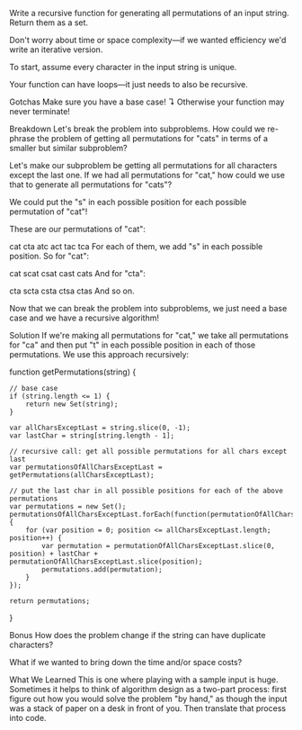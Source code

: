 Write a recursive function for generating all permutations of an input string. Return them as a set.

Don't worry about time or space complexity—if we wanted efficiency we'd write an iterative version.

To start, assume every character in the input string is unique.

Your function can have loops—it just needs to also be recursive.

Gotchas
Make sure you have a base case! ↴ Otherwise your function may never terminate!

Breakdown
Let's break the problem into subproblems. How could we re-phrase the problem of getting all permutations for "cats" in terms of a smaller but similar subproblem?

Let's make our subproblem be getting all permutations for all characters except the last one. If we had all permutations for "cat," how could we use that to generate all permutations for "cats"?

We could put the "s" in each possible position for each possible permutation of "cat"!

These are our permutations of "cat":

  cat
cta
atc
act
tac
tca
For each of them, we add "s" in each possible position. So for "cat":

  cat
    scat
    csat
    cast
    cats
And for "cta":

  cta
    scta
    csta
    ctsa
    ctas
And so on.

Now that we can break the problem into subproblems, we just need a base case and we have a recursive algorithm!

Solution
If we're making all permutations for "cat," we take all permutations for "ca" and then put "t" in each possible position in each of those permutations. We use this approach recursively:

  function getPermutations(string) {

    // base case
    if (string.length <= 1) {
        return new Set(string);
    }

    var allCharsExceptLast = string.slice(0, -1);
    var lastChar = string[string.length - 1];

    // recursive call: get all possible permutations for all chars except last
    var permutationsOfAllCharsExceptLast = getPermutations(allCharsExceptLast);

    // put the last char in all possible positions for each of the above permutations
    var permutations = new Set();
    permutationsOfAllCharsExceptLast.forEach(function(permutationOfAllCharsExceptLast) {
        for (var position = 0; position <= allCharsExceptLast.length; position++) {
            var permutation = permutationOfAllCharsExceptLast.slice(0, position) + lastChar + permutationOfAllCharsExceptLast.slice(position);
            permutations.add(permutation);
        }
    });

    return permutations;
}

Bonus
How does the problem change if the string can have duplicate characters?

What if we wanted to bring down the time and/or space costs?

What We Learned
This is one where playing with a sample input is huge. Sometimes it helps to think of algorithm design as a two-part process: first figure out how you would solve the problem "by hand," as though the input was a stack of paper on a desk in front of you. Then translate that process into code.